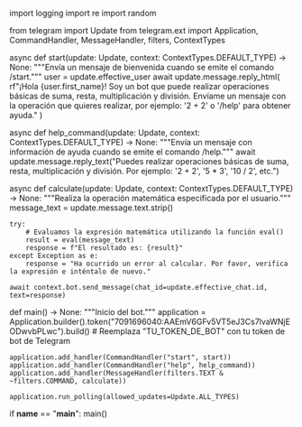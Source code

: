 import logging
import re
import random

from telegram import Update
from telegram.ext import Application, CommandHandler, MessageHandler, filters, ContextTypes

async def start(update: Update, context: ContextTypes.DEFAULT_TYPE) -> None:
    """Envía un mensaje de bienvenida cuando se emite el comando /start."""
    user = update.effective_user
    await update.message.reply_html(
        rf"¡Hola {user.first_name}! Soy un bot que puede realizar operaciones básicas de suma, resta, multiplicación y división. Envíame un mensaje con la operación que quieres realizar, por ejemplo: '2 + 2' o '/help' para obtener ayuda."
    )


async def help_command(update: Update, context: ContextTypes.DEFAULT_TYPE) -> None:
    """Envía un mensaje con información de ayuda cuando se emite el comando /help."""
    await update.message.reply_text("Puedes realizar operaciones básicas de suma, resta, multiplicación y división. Por ejemplo: '2 + 2', '5 * 3', '10 / 2', etc.")


async def calculate(update: Update, context: ContextTypes.DEFAULT_TYPE) -> None:
    """Realiza la operación matemática especificada por el usuario."""
    message_text = update.message.text.strip()
    
    try:
        # Evaluamos la expresión matemática utilizando la función eval()
        result = eval(message_text)
        response = f"El resultado es: {result}"
    except Exception as e:
        response = "Ha ocurrido un error al calcular. Por favor, verifica la expresión e inténtalo de nuevo."

    await context.bot.send_message(chat_id=update.effective_chat.id, text=response)


def main() -> None:
    """Inicio del bot."""
    application = Application.builder().token("7091696040:AAEmV6GFv5VT5eJ3Cs7lvaWNjEODwvbPLwc").build()  # Reemplaza "TU_TOKEN_DE_BOT" con tu token de bot de Telegram

    application.add_handler(CommandHandler("start", start))
    application.add_handler(CommandHandler("help", help_command))
    application.add_handler(MessageHandler(filters.TEXT & ~filters.COMMAND, calculate))

    application.run_polling(allowed_updates=Update.ALL_TYPES)


if __name__ == "__main__":
    main()

